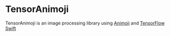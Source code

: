 # TensorAnimoji

TensorAnimoji is an image processing library using [Animoji](https://github.com/efremidze/Animoji) and [TensorFlow Swift](https://github.com/tensorflow/swift)
